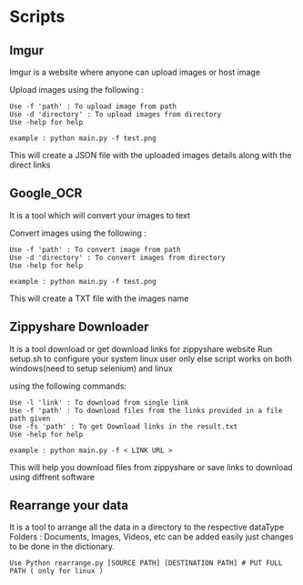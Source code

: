 # Scripts

## Imgur
Imgur is a website where anyone can upload images or host image

Upload images using the following :

    Use -f 'path' : To upload image from path 
    Use -d 'directory' : To upload images from directory
    Use -help for help
    
    example : python main.py -f test.png
    
This will create a JSON file with the uploaded images details along with the direct links

## Google_OCR
It is a tool which will convert your images to text

Convert images using the following :

    Use -f 'path' : To convert image from path 
    Use -d 'directory' : To convert images from directory
    Use -help for help
    
    example : python main.py -f test.png
    
This will create a TXT file with the images name

## Zippyshare Downloader 
It is a tool download or get download links for zippyshare website
Run setup.sh to configure your system linux user only else script works on both windows(need to setup selenium) and linux


using the following commands:

    Use -l 'link' : To download from single link
    Use -f 'path' : To download files from the links provided in a file path given
    Use -fs 'path' : To get Download links in the result.txt
    Use -help for help
    
    example : python main.py -f < LINK URL >
    
This will help you download files from zippyshare or save links to download using diffrent software

## Rearrange your data
It is a tool to arrange all the data in a directory to the respective dataType Folders : Documents, Images, Videos, etc can be added easily just changes to be done in the dictionary.

    Use Python rearrange.py [SOURCE PATH] [DESTINATION PATH] # PUT FULL PATH ( only for linux )
